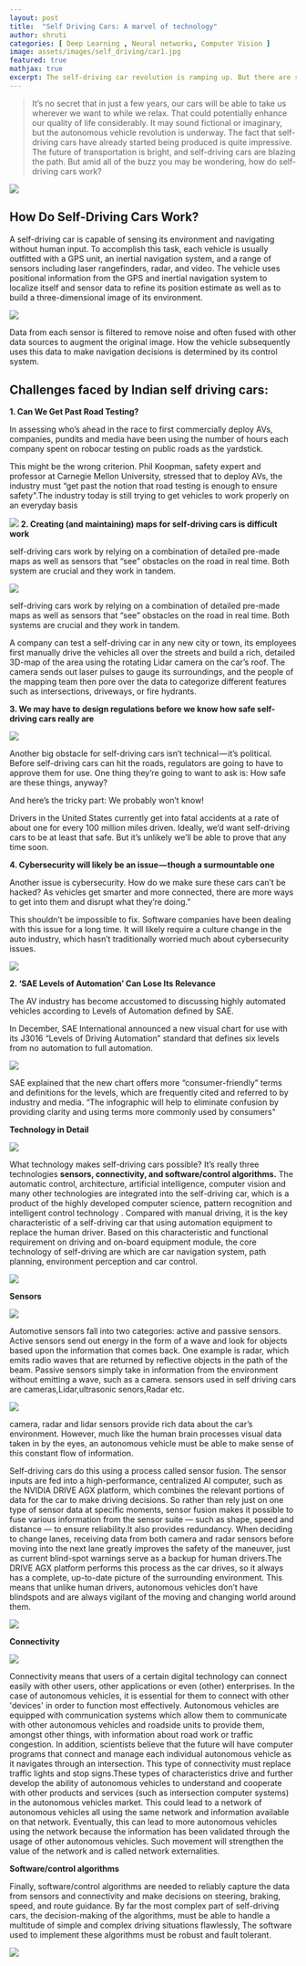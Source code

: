 ```yaml
---
layout: post
title:  "Self Driving Cars: A marvel of technology"
author: shruti
categories: [ Deep Learning , Neural networks, Computer Vision ]
image: assets/images/self_driving/car1.jpg
featured: true
mathjax: true
excerpt: The self-driving car revolution is ramping up. But there are still a few obstacles standing in the way.
---
```

>It’s no secret that in just a few years, our cars will be able to take us wherever we want to while we relax. That could potentially enhance our quality of life considerably. It may sound fictional or imaginary, but the autonomous vehicle revolution is underway. The fact that self-driving cars have already started being produced is quite impressive. The future of transportation is bright, and self-driving cars are blazing the path. But amid all of the buzz you may be wondering, how do self-driving cars work?

![](/assets/images/self_driving/car2.jpeg)
## How Do Self-Driving Cars Work?
A self-driving car is capable of sensing its environment and navigating without human input. To accomplish this task, each vehicle is usually outfitted with a GPS unit, an inertial navigation system, and a range of sensors including laser rangefinders, radar, and video.  The vehicle uses positional information from the GPS and inertial navigation system to localize itself and sensor data to refine its position estimate as well as to build a three-dimensional image of its environment.

![](/assets/images/self_driving/car3.png)

Data from each sensor is filtered to remove noise and often fused with other data sources to augment the original image. How the vehicle subsequently uses this data to make navigation decisions is determined by its control system.

## Challenges faced by Indian self driving cars:

**1. Can We Get Past Road Testing?**

In assessing who’s ahead in the race to first commercially deploy AVs, companies, pundits and media have been using the number of hours each company spent on robocar testing on public roads as the yardstick.

This might be the wrong criterion. Phil Koopman, safety expert and professor at Carnegie Mellon University, stressed that to deploy AVs, the industry must “get past the notion that road testing is enough to ensure safety".The industry today is still trying to get vehicles to work properly on an everyday basis

![](/assets/images/self_driving/car4.jpg)
 **2. Creating (and maintaining) maps for self-driving cars is difficult work**

self-driving cars work by relying on a combination of detailed pre-made maps as well as sensors that “see” obstacles on the road in real time.
Both system are crucial and they work in tandem.

![](/assets/images/self_driving/car5.png)

 self-driving cars work by relying on a combination of detailed pre-made maps as well as sensors that “see” obstacles on the road in real time. Both systems are crucial and they work in tandem.

A company can test a self-driving car in any new city or town, its employees first manually drive the vehicles all over the streets and build a rich, detailed 3D-map of the area using the rotating Lidar camera on the car’s roof. The camera sends out laser pulses to gauge its surroundings, and the people of the mapping team then pore over the data to categorize different features such as intersections, driveways, or fire hydrants.

**3. We may have to design regulations before we know how safe self-driving cars really are**

![](/assets/images/self_driving/car6.jpg)

Another big obstacle for self-driving cars isn’t technical — it’s political. Before self-driving cars can hit the roads, regulators are going to have to approve them for use. One thing they’re going to want to ask is: How safe are these things, anyway?

And here’s the tricky part: We probably won’t know!

Drivers in the United States currently get into fatal accidents at a rate of about one for every 100 million miles driven. Ideally, we’d want self-driving cars to be at least that safe. But it’s unlikely we’ll be able to prove that any time soon.

**4. Cybersecurity will likely be an issue — though a surmountable one**

Another issue is cybersecurity. How do we make sure these cars can’t be hacked? As vehicles get smarter and more connected, there are more ways to get into them and disrupt what they’re doing.”

This shouldn’t be impossible to fix. Software companies have been dealing with this issue for a long time. It will likely require a culture change in the auto industry, which hasn’t traditionally worried much about cybersecurity issues.

![](/assets/images/self_driving/car8.jpg)


**2. ‘SAE Levels of Automation’ Can Lose Its Relevance**

The AV industry has become accustomed to discussing highly automated vehicles according to Levels of Automation defined by SAE.

In December, SAE International announced a new visual chart for use with its J3016 “Levels of Driving Automation” standard that defines six levels from no automation to full automation.

![](/assets/images/self_driving/car10.png)

SAE explained that the new chart offers more “consumer-friendly” terms and definitions for the levels, which are frequently cited and referred to by industry and media. “The infographic will help to eliminate confusion by providing clarity and using terms more commonly used by consumers"

**Technology in Detail**

![](/assets/images/self_driving/carc.jpg)

What technology makes self-driving cars possible? It’s really three technologies **sensors, connectivity, and software/control algorithms.** The automatic control, architecture, artificial intelligence, computer vision and many other technologies are integrated into the self-driving car, which is a product of the highly developed computer science, pattern recognition and intelligent control technology . Compared with manual driving, it is the key characteristic of a self-driving car that using automation equipment to replace the human driver. Based on this characteristic and functional requirement on driving and on-board equipment module, the core technology of self-driving are which are car navigation system, path planning, environment perception and car control.

![](/assets/images/self_driving/car16.jpg)


**Sensors**

![](/assets/images/self_driving/card.jpg)


Automotive sensors fall into two categories: active and passive sensors.
Active sensors send out energy in the form of a wave and look for objects based upon the information that comes back. One example is radar, which emits radio waves that are returned by reflective objects in the path of the beam.
Passive sensors simply take in information from the environment without emitting a wave, such as a camera.
sensors used in self driving cars are cameras,Lidar,ultrasonic senors,Radar etc.

![](/assets/images/self_driving/car14.png)


camera, radar and lidar sensors provide rich data about the car’s environment. However, much like the human brain processes visual data taken in by the eyes, an autonomous vehicle must be able to make sense of this constant flow of information.

Self-driving cars do this using a process called sensor fusion. The sensor inputs are fed into a high-performance, centralized AI computer, such as the NVIDIA DRIVE AGX platform, which combines the relevant portions of data for the car to make driving decisions.
So rather than rely just on one type of sensor data at specific moments, sensor fusion makes it possible to fuse various information from the sensor suite — such as shape, speed and distance — to ensure reliability.It also provides redundancy. When deciding to change lanes, receiving data from both camera and radar sensors before moving into the next lane greatly improves the safety of the maneuver, just as current blind-spot warnings serve as a backup for human drivers.The DRIVE AGX platform performs this process as the car drives, so it always has a complete, up-to-date picture of the surrounding environment. This means that unlike human drivers, autonomous vehicles don’t have blindspots and are always vigilant of the moving and changing world around them.



![](/assets/images/self_driving/car12.jpg)

**Connectivity**

![](/assets/images/self_driving/car13.jpg)

Connectivity means that users of a certain digital technology can connect easily with other users, other applications or even (other) enterprises. In the case of autonomous vehicles, it is essential for them to connect with other 'devices' in order to function most effectively. Autonomous vehicles are equipped with communication systems which allow them to communicate with other autonomous vehicles and roadside units to provide them, amongst other things, with information about road work or traffic congestion. In addition, scientists believe that the future will have computer programs that connect and manage each individual autonomous vehicle as it navigates through an intersection. This type of connectivity must replace traffic lights and stop signs.These types of characteristics drive and further develop the ability of autonomous vehicles to understand and cooperate with other products and services (such as intersection computer systems) in the autonomous vehicles market. This could lead to a network of autonomous vehicles all using the same network and information available on that network. Eventually, this can lead to more autonomous vehicles using the network because the information has been validated through the usage of other autonomous vehicles. Such movement  will strengthen the value of the network and is called network externalities.


**Software/control algorithms**

Finally, software/control algorithms are needed to reliably capture the data from sensors and connectivity and make decisions on steering, braking, speed, and route guidance.  By far the most complex part of self-driving cars, the decision-making of the algorithms, must be able to handle a multitude of simple and complex driving situations flawlessly, The software used to implement these algorithms must be robust and fault tolerant.

![](/assets/images/self_driving/car15.png)
